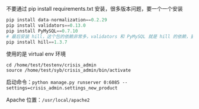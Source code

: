 
不要通过 pip install requirements.txt 安装，很多版本问题，要一个一个安装  

```python 
pip install data-normalization==0.2.29
pip install validators==0.13.0
pip install PyMySQL==0.7.10
# 最后安装 hill，这个包的依赖非常多，validators 和 PyMySQL 就是 hill 的依赖，要先装这两个包，要指定特定的版本      
pip install hill==1.3.7  
```


使用的是 virtual env 环境  

`cd /home/test/testenv/crisis_admin`   
`source /home/test/syb/crisis_admin/bin/activate`   

启动命令：`python manage.py runserver 0:6085 --settings=crisis_admin.settings_new_product`  


Apache 位置：`/usr/local/apache2`  

